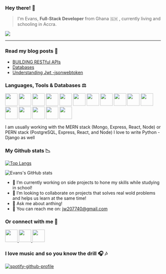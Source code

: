 <h3>Hey there! 👋 </h3>

> I'm Evans, <b>Full-Stack Developer</b> from  Ghana 🇬🇭 , currently living and schooling in Accra.

![](https://komarev.com/ghpvc/?username=evans646)
<hr>
<h3>
    Read my blog posts 🔖 
</h3>
<ul style="listStyle:none" >
    <li>
        <a href="https://evansblog.hashnode.dev/building-restful-apis" target="_blank">BUILDING RESTful APIs</a>
    </li>
    <li>
        <a href="https://evansblog.hashnode.dev/databases"  target="_blank">Databases</a>
    </li>
    <li>
        <a href="https://evansblog.hashnode.dev/understanding-jwt-jsonwebtoken"> Understanding Jwt -jsonwebtoken </a>
    </li>
</ul>


<h3>
  Languages, Tools & Databases ⚖️
</h3>

<p align='left' dir='auto'>
<img src="https://img.icons8.com/color/48/000000/html-5--v2.png" width="40" height="40"/>
<img src="https://img.icons8.com/color/50/000000/css3.png" width="40" height="40"/>
<img src="https://img.icons8.com/color/48/000000/javascript--v1.png"width="40" height="40" />
<img src="https://img.icons8.com/color/48/000000/bootstrap.png" width="40" height="40"/>
<img src="https://img.icons8.com/color/50/000000/sass.png"  width="40" height="40"/>
<img src="https://img.icons8.com/color/48/000000/material-ui.png"  width="40" height="40"/>
<img src="https://img.icons8.com/doodle/32/000000/canva.png" width="40" height="40"/>
<img src="https://img.icons8.com/color/48/000000/react-native.png"  width="40" height="40"/>
<img src="https://img.icons8.com/color/48/000000/redux.png"  width="40" height="40"/>
<img src="https://img.icons8.com/color/48/000000/python.png"  width="40" height="40"/>
<img src="https://img.icons8.com/color/48/000000/django.png"  width="40" height="40"/>
<img src="https://img.icons8.com/color/48/000000/mongodb.png"  width="40" height="40"/>
<img src="https://img.icons8.com/color/48/000000/postgreesql.png"  width="40" height="40"/>
<img src="https://img.icons8.com/fluency/48/000000/mysql-logo.png"  width="40" height="40"/>
<img src="https://img.icons8.com/color/48/000000/heroku.png" width="40" height="40"/>
<img src="https://img.icons8.com/external-tal-revivo-color-tal-revivo/48/000000/external-postman-is-the-only-complete-api-development-environment-logo-color-tal-revivo.png" width="40" height="40"/>
</p>

I am usually working with the MERN stack (Mongo, Express, React, Node) or PERN stack (PostgreSQL, Express, React, and Node)
I love to write Python - Django as well 


 <h3>
    My Github stats 📉
</h3>

[![Top Langs](https://github-readme-stats.vercel.app/api/top-langs/?username=evans646&layout=compact)](https://github.com/evans646/github-readme-stats)

![Evans's GitHub stats](https://github-readme-stats.vercel.app/api?username=evans646&show_icons=true&theme=radical)


- 🔭 I’m currently working on side projects to hone my skills  while studying in school!
- 👯 I’m looking to collaborate on projects that solves real wold problems and helps us learn at the same time!
- 💬 Ask me about anthing! 
- 📧 You can reach me on: jw207740@gmail.com

<h3>
    Or connect with me 📲 
</h3>

 <p align='left' dir='auto'>
 <a href="https://www.linkedin.com/in/evansprofile/">
     <img src="https://img.icons8.com/fluency/48/000000/linkedin.png"  width="40" height="40"/>
 </a>
 <a href="https://web.facebook.com/evansodeneho.ansong/">
    <img src="https://img.icons8.com/fluency/48/000000/facebook-new.png"  width="40" height="40"/>
 </a>
 <a href="https://www.instagram.com/loveyours.164/">
    <img src="https://img.icons8.com/fluency/48/000000/instagram-new.png"  width="40" height="40">
 </a>
</p>


<h3>
    I love music and so you know the drill  🎧 🎶 
</h3>


[![spotify-github-profile](https://spotify-github-profile.vercel.app/api/view?uid=badman1q&cover_image=true&theme=novatorem&bar_color=53b14f&bar_color_cover=false)](https://github.com/kittinan/spotify-github-profile)



